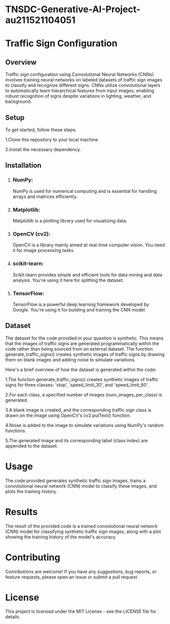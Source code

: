 # TNSDC-Generative-AI-Project-au211521104051

# Traffic Sign Configuration

## Overview
Traffic sign configuration using Convolutional Neural Networks (CNNs) involves training neural networks on labeled datasets of traffic sign images to classify and recognize different signs. CNNs utilize convolutional layers to automatically learn hierarchical features from input images, enabling robust recognition of signs despite variations in lighting, weather, and background.

## Setup
To get started, follow these steps:

1.Clone this repository to your local machine.

2.Install the necessary dependency.

## Installation
1. ### NumPy:
    NumPy is used for numerical computing and is essential for handling arrays and matrices efficiently.

2. ### Matplotlib:
   Matplotlib is a plotting library used for visualizing data.

3. ### OpenCV (cv2):
   OpenCV is a library mainly aimed at real-time computer vision. You need it for image processing tasks.

4. ### scikit-learn:
   Scikit-learn provides simple and efficient tools for data mining and data analysis. You're using it here for splitting the dataset.

5. ### TensorFlow:
   TensorFlow is a powerful deep learning framework developed by Google. You're using it for building and training the CNN model.

## Dataset
The dataset for the code provided in your question is synthetic. This means that the images of traffic signs are generated programmatically within the code rather than being sourced from an external dataset. The function generate_traffic_signs() creates synthetic images of traffic signs by drawing them on blank images and adding noise to simulate variations.

Here's a brief overview of how the dataset is generated within the code:

1.The function generate_traffic_signs() creates synthetic images of traffic signs for three classes: 'stop', 'speed_limit_30', and 'speed_limit_60'.

2.For each class, a specified number of images (num_images_per_class) is generated.

3.A blank image is created, and the corresponding traffic sign class is drawn on the image using OpenCV's cv2.putText() function.

4.Noise is added to the image to simulate variations using NumPy's random functions.

5.The generated image and its corresponding label (class index) are appended to the dataset.

# Usage 
The code provided generates synthetic traffic sign images, trains a convolutional neural network (CNN) model to classify these images, and plots the training history.

# Results
The result of the provided code is a trained convolutional neural network (CNN) model for classifying synthetic traffic sign images, along with a plot showing the training history of the model's accuracy.

# Contributing
Contributions are welcome! If you have any suggestions, bug reports, or feature requests, please open an issue or submit a pull request.

# License
This project is licensed under the MIT License - see the LICENSE file for details.



   
